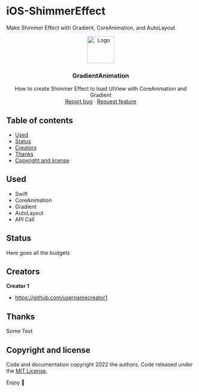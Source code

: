 # iOS-ShimmerEffect
Make Shimmer Effect with Gradient, CoreAnimation, and AutoLayout

<p align="center">
  <a href="https://example.com/">
    <img src="https://via.placeholder.com/72" alt="Logo" width=72 height=72>
  </a>

  <h3 align="center">GradientAnimation</h3>

  <p align="center">
    How to create Shimmer Effect to load UIView with CoreAnimation and Gradient
    <br>
    <a href="https://reponame/issues/new?template=bug.md">Report bug</a>
    ·
    <a href="https://reponame/issues/new?template=feature.md&labels=feature">Request feature</a>
  </p>
</p>


## Table of contents

- [Used](#used)
- [Status](#status)
- [Creators](#creators)
- [Thanks](#thanks)
- [Copyright and license](#copyright-and-license)

## Used
- Swift
- CoreAnimation
- Gradient 
- AutoLayout
- API Call 

## Status

Here goes all the budgets

## Creators

**Creator 1**

- <https://github.com/usernamecreator1>

## Thanks

Some Text

## Copyright and license

Code and documentation copyright 2022 the authors. Code released under the [MIT License](https://reponame/blob/master/LICENSE).

Enjoy :metal:
